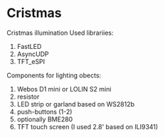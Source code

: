 # Cristmas

Cristmas illumination
Used librariies:
1) FastLED
2) AsyncUDP
3) TFT_eSPI

Components for lighting obects:
1) Webos D1 mini or LOLIN S2 mini
2) resistor
3) LED strip or garland based on WS2812b
4) push-buttons (1-2)
5) optionally BME280
6) TFT touch screen (I used 2.8' based on ILI9341)
